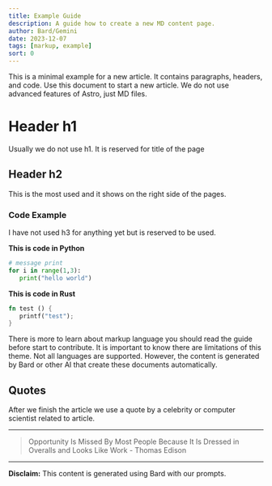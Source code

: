 ```yaml
---
title: Example Guide
description: A guide how to create a new MD content page.
author: Bard/Gemini
date: 2023-12-07
tags: [markup, example]
sort: 0
---
```


This is a minimal example for a new article. It contains paragraphs, headers, and code.
Use this document to start a new article. We do not use advanced features of Astro, just MD files.

# Header h1

Usually we do not use h1. It is reserved for title of the page

## Header h2

This is the most used and it shows on the right side of the pages.

### Code Example

I have not used h3 for anything yet but is reserved to be used.

**This is code in Python**

```python
# message print
for i in range(1,3):
   print("hello world")
```

**This is code in Rust**

```rust
fn test () {
   printf("test");
}
```

There is more to learn about markup language you should read the guide before start to contribute. It is important to know there are limitations of this theme. Not all languages are supported. However, the content is generated by Bard or other AI that create these documents automatically.

## Quotes

After we finish the article we use a quote by a celebrity or computer scientist related to article.

---

> Opportunity Is Missed By Most People Because It Is Dressed in Overalls and Looks Like Work - Thomas Edison

---

**Disclaim:** This content is generated using Bard with our prompts.